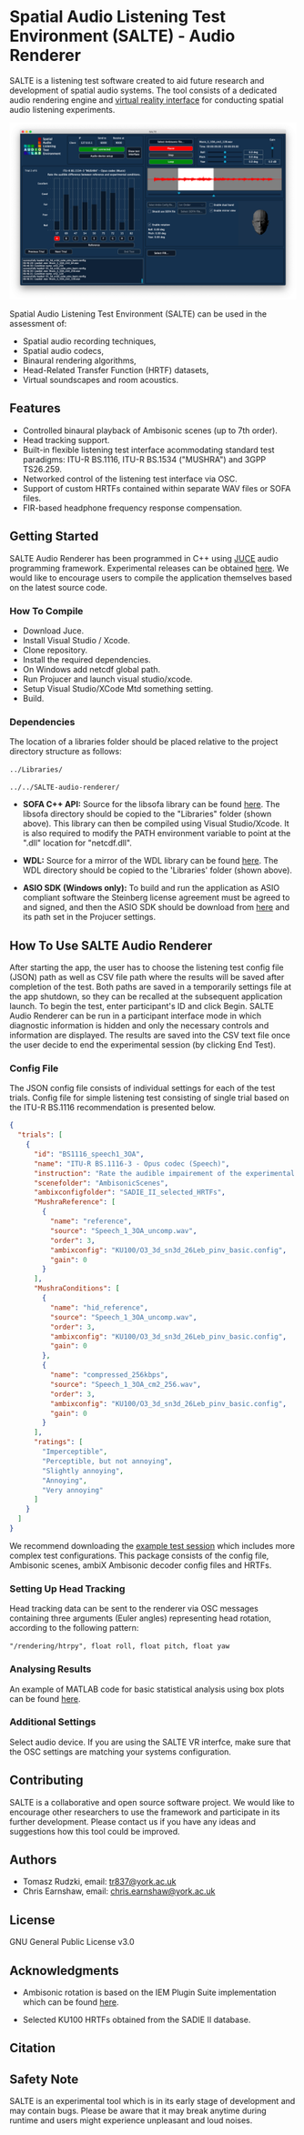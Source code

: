 # Spatial Audio Listening Test Environment (SALTE) - Audio Renderer
SALTE is a listening test software created to aid future research and development of spatial audio systems. The tool consists of a dedicated audio rendering engine and [virtual reality interface](https://github.com/AudioLabYork/SALTE-VR-interface) for conducting spatial audio listening experiments.

![alt text](SALTE_screenshot.png "SALTE Audio Renderer GUI")

Spatial Audio Listening Test Environment (SALTE) can be used in the assessment of:
* Spatial audio recording techniques,
* Spatial audio codecs,
* Binaural rendering algorithms,
* Head-Related Transfer Function (HRTF) datasets,
* Virtual soundscapes and room acoustics.

## Features
* Controlled binaural playback of Ambisonic scenes (up to 7th order).
* Head tracking support.
* Built-in flexible listening test interface acommodating standard test paradigms: ITU-R BS.1116, ITU-R BS.1534 ("MUSHRA") and 3GPP TS26.259.
* Networked control of the listening test interface via OSC.
* Support of custom HRTFs contained within separate WAV files or SOFA files.
* FIR-based headphone frequency response compensation.

## Getting Started
SALTE Audio Renderer has been programmed in C++ using [JUCE](https://github.com/WeAreROLI/JUCE/) audio programming framework. Experimental releases can be obtained [here](https://github.com/AudioLabYork/SALTE-audio-renderer/releases). We would like to encourage users to compile the application themselves based on the latest source code.

### How To Compile
* Download Juce.
* Install Visual Studio / Xcode.
* Clone repository.
* Install the required dependencies.
* On Windows add netcdf global path.
* Run Projucer and launch visual studio/xcode.
* Setup Visual Studio/XCode Mtd something setting.
* Build.

### Dependencies
The location of a libraries folder should be placed relative to the project
directory structure as follows:

`../Libraries/`

`../../SALTE-audio-renderer/`

* **SOFA C++ API:** Source for the libsofa library can be found [here](https://github.com/sofacoustics/API_Cpp/). The libsofa directory should be copied to the "Libraries" folder (shown above). This library can then be compiled using Visual Studio/Xcode. It is also required to modify the PATH environment variable to point at the ".dll" location for "netcdf.dll".

* **WDL:** Source for a mirror of the WDL library can be found [here](https://github.com/justinfrankel/WDL/tree/master/WDL). The WDL directory should be copied to the 'Libraries' folder (shown above).

* **ASIO SDK (Windows only):** To build and run the application as ASIO compliant software the Steinberg license agreement must be agreed to and signed, and then the ASIO SDK should be download from [here](https://www.steinberg.net/en/company/developers.html) and its path set in the Projucer settings.

## How To Use SALTE Audio Renderer
After starting the app, the user has to choose the listening test config file (JSON) path as well as CSV file path where the results will be saved after completion of the test. Both paths are saved in a temporarily settings file at the app shutdown, so they can be recalled at the subsequent application launch. To begin the test, enter participant's ID and click Begin. SALTE Audio Renderer can be run in a participant interface mode in which diagnostic information is hidden and only the necessary controls and information are displayed. The results are saved into the CSV text file once the user decide to end the experimental session (by clicking End Test).

### Config File
The JSON config file consists of individual settings for each of the test trials. Config file for simple listening test consisting of single trial based on the ITU-R BS.1116 recommendation is presented below.

```JSON
{
  "trials": [
    {
      "id": "BS1116_speech1_3OA",
      "name": "ITU-R BS.1116-3 - Opus codec (Speech)",
      "instruction": "Rate the audible impairement of the experimental conditions.",
      "scenefolder": "AmbisonicScenes",
      "ambixconfigfolder": "SADIE_II_selected_HRTFs",
      "MushraReference": [
        {
          "name": "reference",
          "source": "Speech_1_3OA_uncomp.wav",
          "order": 3,
          "ambixconfig": "KU100/O3_3d_sn3d_26Leb_pinv_basic.config",
          "gain": 0
        }
      ],
      "MushraConditions": [
        {
          "name": "hid_reference",
          "source": "Speech_1_3OA_uncomp.wav",
          "order": 3,
          "ambixconfig": "KU100/O3_3d_sn3d_26Leb_pinv_basic.config",
          "gain": 0
        },
        {
          "name": "compressed_256kbps",
          "source": "Speech_1_3OA_cm2_256.wav",
          "order": 3,
          "ambixconfig": "KU100/O3_3d_sn3d_26Leb_pinv_basic.config",
          "gain": 0
        }
      ],
      "ratings": [
        "Imperceptible",
        "Perceptible, but not annoying",
        "Slightly annoying",
        "Annoying",
        "Very annoying"
      ]
    }
  ]
}
```

We recommend downloading the [example test session](https://www.google-drive.com/XXX/) which includes more complex test configurations. This package consists of the config file, Ambisonic scenes, ambiX Ambisonic decoder config files and HRTFs.

### Setting Up Head Tracking
Head tracking data can be sent to the renderer via OSC messages containing three arguments (Euler angles) representing head rotation, according to the following pattern:

`"/rendering/htrpy", float roll, float pitch, float yaw`

### Analysing Results
An example of MATLAB code for basic statistical analysis using box plots can be found [here](plotResults.m).

### Additional Settings
Select audio device. If you are using the SALTE VR interfce, make sure that the OSC settings are matching your systems configuration.

## Contributing
SALTE is a collaborative and open source software project. We would like to encourage other researchers to use the framework and participate in its further development. Please contact us if you have any ideas and suggestions how this tool could be improved.

## Authors
* Tomasz Rudzki, email: <tr837@york.ac.uk>
* Chris Earnshaw, email: <chris.earnshaw@york.ac.uk>

## License
GNU General Public License v3.0

## Acknowledgments
* Ambisonic rotation is based on the IEM Plugin Suite implementation which can be found [here](https://git.iem.at/audioplugins/IEMPluginSuite/tree/master/SceneRotator).

* Selected KU100 HRTFs obtained from the SADIE II database.

## Citation

## Safety Note
SALTE is an experimental tool which is in its early stage of development and may contain bugs. Please be aware that it may break anytime during runtime and users might experience unpleasant and loud noises.
